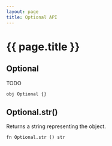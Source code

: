 ```yaml
---
layout: page
title: Optional API
---
```


# {{ page.title }}

## Optional
TODO

```the
obj Optional {}
```

## Optional.str()
Returns a string representing the object.

```the
fn Optional.str () str
```
